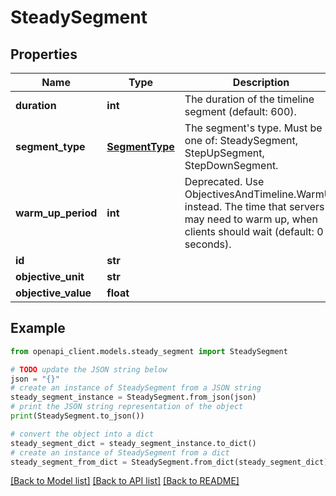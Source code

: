 # SteadySegment


## Properties

Name | Type | Description | Notes
------------ | ------------- | ------------- | -------------
**duration** | **int** | The duration of the timeline segment (default: 600). | 
**segment_type** | [**SegmentType**](SegmentType.md) | The segment&#39;s type. Must be one of: SteadySegment, StepUpSegment, StepDownSegment. | 
**warm_up_period** | **int** | Deprecated. Use ObjectivesAndTimeline.WarmUp instead. The time that servers may need to warm up, when clients should wait (default: 0 seconds). | [optional] 
**id** | **str** |  | 
**objective_unit** | **str** |  | 
**objective_value** | **float** |  | 

## Example

```python
from openapi_client.models.steady_segment import SteadySegment

# TODO update the JSON string below
json = "{}"
# create an instance of SteadySegment from a JSON string
steady_segment_instance = SteadySegment.from_json(json)
# print the JSON string representation of the object
print(SteadySegment.to_json())

# convert the object into a dict
steady_segment_dict = steady_segment_instance.to_dict()
# create an instance of SteadySegment from a dict
steady_segment_from_dict = SteadySegment.from_dict(steady_segment_dict)
```
[[Back to Model list]](../README.md#documentation-for-models) [[Back to API list]](../README.md#documentation-for-api-endpoints) [[Back to README]](../README.md)


